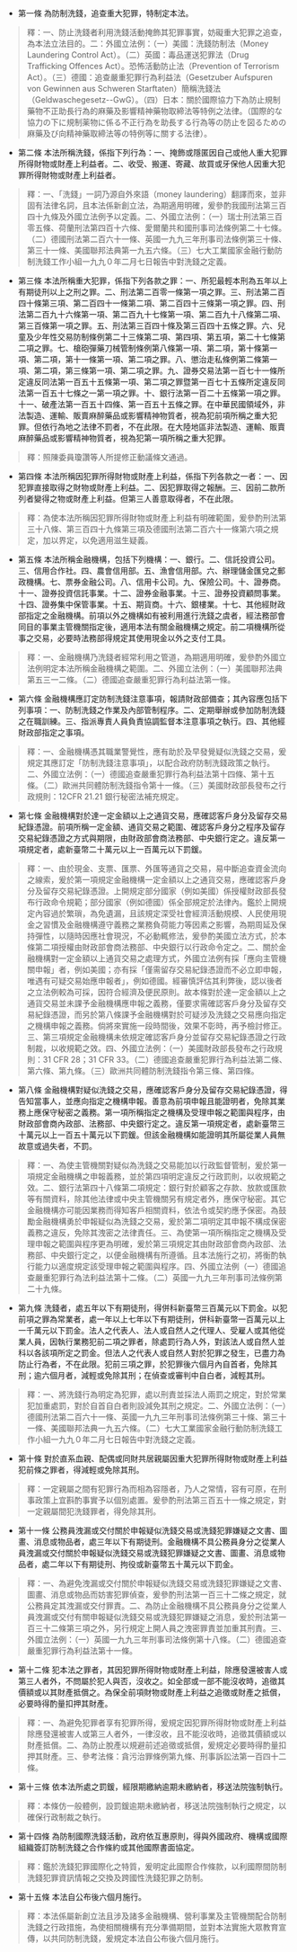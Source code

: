 * 第一條 為防制洗錢，追查重大犯罪，特制定本法。

> 釋：一、防止洗錢者利用洗錢活動掩飾其犯罪事實，妨礙重大犯罪之追查，為本法立法目的。二：外國立法例：（一）美國：洗錢防制法（Money Laundering Control Act）。（二）英國：毒品運送犯罪法（Drug Trafficking Offences Act）。恐怖活動防止法（Prevention of Terrorism Act）。（三）德國：追查嚴重犯罪行為利益法（Gesetzuber Aufspuren von Gewinnen aus Schweren Starftaten）簡稱洗錢法（Geldwaschegesetz--GwG）。（四）日本：關於國際協力下為防止規制藥物不正助長行為的麻藥及影響精神藥物取締法等特例之法律。（&#22269;際的&#12394;協力&#12398;下&#12395;規制&#34220;物&#12395;係&#12427;不正行為&#12434;助長&#12377;&#12427;行為等&#12398;防止&#12434;&#22259;&#12427;&#12383;&#12417;&#12398;麻藥及&#12403;向精神藥取締法等&#12398;特例等&#12395;關&#12377;&#12427;法律）。

* 第二條 本法所稱洗錢，係指下列行為：一、掩飾或隱匿因自己或他人重大犯罪所得財物或財產上利益者。二、收受、搬運、寄藏、故買或牙保他人因重大犯罪所得財物或財產上利益者。

> 釋：一、「洗錢」一詞乃源自外來語（money laundering）翻譯而來，並非固有法律名詞，且本法係新創立法，為期適用明確，爰參酌我國刑法第三百四十九條及外國立法例予以定義。二、外國立法例：（一）瑞士刑法第三百零五條、荷蘭刑法第四百十六條、愛爾蘭共和國刑事司法條例第二十七條。（二）德國刑法第二百六十一條、英國一九九三年刑事司法條例第三十條、第三十一條、美國聯邦法典第一九五六條。（三）七大工業國家金融行動防制洗錢工作小組一九九０年二月七日報告中對洗錢之定義。

* 第三條 本法所稱重大犯罪，係指下列各款之罪：一、所犯最輕本刑為五年以上有期徒刑以上之刑之罪。二、刑法第二百零一條第一項之罪。三、刑法第二百四十條第三項、第二百四十一條第二項、第二百四十三條第一項之罪。四、刑法第二百九十六條第一項、第二百九十七條第一項、第二百九十八條第二項、第三百條第一項之罪。五、刑法第三百四十條及第三百四十五條之罪。六、兒童及少年性交易防制條例第二十三條第二項、第四項、第五項，第二十七條第二項之罪。七、槍砲彈藥刀械管制條例第八條第一項、第二項，第十條第一項、第二項，第十一條第一項、第二項之罪。八、懲治走私條例第二條第一項、第二項，第三條第一項、第二項之罪。九、證券交易法第一百七十一條所定違反同法第一百五十五條第一項、第二項之罪暨第一百七十五條所定違反同法第一百五十七條之一第一項之罪。十、銀行法第一百二十五條第一項之罪。十一、破產法第一百五十四條、第一百五十五條之罪。在中華民國領域外，非法製造、運輸、販賣麻醉藥品或影響精神物質者，視為犯前項所稱之重大犯罪。但依行為地之法律不罰者，不在此限。在大陸地區非法製造、運輸、販賣麻醉藥品或影響精神物質者，視為犯第一項所稱之重大犯罪。

> 釋：照陳委員瓊讚等人所提修正動議條文通過。

* 第四條 本法所稱因犯罪所得財物或財產上利益，係指下列各款之一者：一、因犯罪直接取得之財物或財產上利益。二、因犯罪取得之報酬。三、因前二款所列者變得之物或財產上利益。但第三人善意取得者，不在此限。

> 釋：為使本法所稱因犯罪所得財物或財產上利益有明確範圍，爰參酌刑法第三十八條、第三百四十九條第三項及德國刑法第二百六十一條第六項之規定，加以界定，以免適用滋生疑義。

* 第五條 本法所稱金融機構，包括下列機構：一、銀行。二、信託投資公司。三、信用合作社。四、農會信用部。五、漁會信用部。六、辦理儲金匯兌之郵政機構。七、票券金融公司。八、信用卡公司。九、保險公司。十、證券商。十一、證券投資信託事業。十二、證券金融事業。十三、證券投資顧問事業。十四、證券集中保管事業。十五、期貨商。十六、銀樓業。十七、其他經財政部指定之金融機構。前項以外之機構如有被利用進行洗錢之虞者，經法務部會同目的事業主管機關指定後，適用本法有關金融機構之規定。前二項機構所從事之交易，必要時法務部得規定其使用現金以外之支付工具。

> 釋：一、金融機構乃洗錢者經常利用之管道，為期適用明確，爰參酌外國立法例明定本法所稱金融機構之範圍。二、外國立法例：（一）美國聯邦法典第五三一二條。（二）德國追查嚴重犯罪行為利益法第一條。

* 第六條 金融機構應訂定防制洗錢注意事項，報請財政部備查；其內容應包括下列事項：一、防制洗錢之作業及內部管制程序。二、定期舉辦或參加防制洗錢之在職訓練。三、指派專責人員負責協調監督本注意事項之執行。四、其他經財政部指定之事項。

> 釋：一、金融機構憑其職業警覺性，應有助於及早發覺疑似洗錢之交易，爰規定其應訂定「防制洗錢注意事項」，以配合政府防制洗錢政策之執行。二、外國立法例：（一）德國追查嚴重犯罪行為利益法第十四條、第十五條。（二）歐洲共同體防制洗錢指令第十一條。（三）美國財政部長發布之行政規則：12CFR 21.21 銀行秘密法補充規定。

* 第七條 金融機構對於達一定金額以上之通貨交易，應確認客戶身分及留存交易紀錄憑證。前項所稱一定金額、通貨交易之範圍、確認客戶身分之程序及留存交易紀錄憑證之方式與期限，由財政部會商法務部、中央銀行定之。違反第一項規定者，處新臺幣二十萬元以上一百萬元以下罰鍰。

> 釋：一、由於現金、支票、匯票、外匯等通貨之交易，易中斷追查資金流向之線索，爰於第一項規定金融機構一定金額以上之通貨交易，應確認客戶身分及留存交易紀錄憑證。上開規定部分國家（例如美國）係授權財政部長發布行政命令規範；部分國家（例如德國）係全部規定於法律內。鑑於上開規定內容過於繁瑣，為免遺漏，且該規定深受社會經濟活動規模、人民使用現金之習慣及金融機構遵守義務之業務負荷能力等因素之影響，為期周延及保持彈性，以隨時因應社會現況，不必動輒修法，爰參酌美國立法方式，於本條第二項授權由財政部會商法務部、中央銀行以行政命令定之。二、關於金融機構對一定金額以上通貨交易之處理方式，外國立法例有採「應向主管機關申報」者，例如美國；亦有採「僅需留存交易紀錄憑證而不必立即申報，唯遇有可疑交易始應申報者」，例如德國。經審慎評估其利弊後，認以後者之立法例較為可採，因符合經濟及便民原則。故本條對於達一定金額以上之通貨交易並未課予金融機構應申報之義務，僅要求需確認客戶身分及留存交易紀錄憑證，而另於第八條課予金融機構對於可疑涉及洗錢之交易應向指定之機構申報之義務。倘將來實施一段時間後，效果不彰時，再予檢討修正。三、第三項規定金融機構未依規定確認客戶身分並留存交易紀錄憑證之行政制裁，以收規範之效。四、外國立法例：（一）美國財政部長發布之行政規則：31 CFR 28；31 CFR 33。（二）德國追查嚴重犯罪行為利益法第二條、第六條、第九條。（三）歐洲共同體防制洗錢指令第三條、第四條。

* 第八條 金融機構對疑似洗錢之交易，應確認客戶身分及留存交易紀錄憑證，得告知當事人，並應向指定之機構申報。善意為前項申報且能證明者，免除其業務上應保守秘密之義務。第一項所稱指定之機構及受理申報之範圍與程序，由財政部會商內政部、法務部、中央銀行定之。違反第一項規定者，處新臺幣三十萬元以上一百五十萬元以下罰鍰。但該金融機構如能證明其所屬從業人員無故意或過失者，不罰。

> 釋：一、為使主管機關對疑似為洗錢之交易能加以行政監督管制，爰於第一項規定金融機構之申報義務，並於第四項明定違反之行政罰則，以收規範之效。二、銀行法第四十八條第二項規定：銀行對於顧客之存款、放款或匯款等有關資料，除其他法律或中央主管機關另有規定者外，應保守秘密。其它金融機構亦可能因業務而得知客戶相關資料，依法令或契約應予保密。為鼓勵金融機構勇於申報疑似為洗錢之交易，爰於第二項明定其申報不構成保密義務之違反，免除其洩密之法律責任。三、為使第一項所稱指定之機構及受理申報之範圍與程序更為明確，爰於第三項規定其由財政部會商內政部、法務部、中央銀行定之，以便金融機構有所遵循。且本法施行之初，將衡酌執行能力以適度規定該受理申報之範圍與程序。四、外國立法例（一）德國追查嚴重犯罪行為法利益法第十二條。（二）英國一九九三年刑事司法條例第二十九條。

* 第九條 洗錢者，處五年以下有期徒刑，得併科新臺幣三百萬元以下罰金。以犯前項之罪為常業者，處一年以上七年以下有期徒刑，併科新臺幣一百萬元以上一千萬元以下罰金。法人之代表人、法人或自然人之代理人、受雇人或其他從業人員，因執行業務犯前二項之罪者，除處罰行為人外，對該法人或自然人並科以各該項所定之罰金。但法人之代表人或自然人對於犯罪之發生，已盡力為防止行為者，不在此限。犯前三項之罪，於犯罪後六個月內自首者，免除其刑；逾六個月者，減輕或免除其刑；在偵查或審判中自白者，減輕其刑。

> 釋：一、將洗錢行為明定為犯罪，處以刑責並採法人兩罰之規定，對於常業犯加重處罰，對於自首自白者則設減免其刑之規定。二、外國立法例：（一）德國刑法第二百六十一條、英國一九九三年刑事司法條例第三十條、第三十一條、美國聯邦法典一九五六條。（二）七大工業國家金融行動防制洗錢工作小組一九九０年二月七日報告中對洗錢之定義。

* 第十條 對於直系血親、配偶或同財共居親屬因重大犯罪所得財物或財產上利益犯前條之罪者，得減輕或免除其刑。

> 釋：一定親屬之間有犯罪行為而相為容隱者，乃人之常情，容有可原，在刑事政策上宜斟酌事實予以個別處置。爰參酌刑法第三百五十一條之規定，對一定親屬間犯洗錢罪者，得免除其刑。

* 第十一條 公務員洩漏或交付關於申報疑似洗錢交易或洗錢犯罪嫌疑之文書、圖畫、消息或物品者，處三年以下有期徒刑。金融機構不具公務員身分之從業人員洩漏或交付關於申報疑似洗錢交易或洗錢犯罪嫌疑之文書、圖畫、消息或物品者，處二年以下有期徒刑、拘役或新臺幣五十萬元以下罰金。

> 釋：一、為避免洩漏或交付關於申報疑似洗錢交易或洗錢犯罪嫌疑之文書、圖畫、消息或物品而妨害犯罪偵查，爰參酌刑法第一百三十二條之規定，就公務員定其洩漏或交付罪責。二、為防止金融機構不具公務員身分之從業人員洩漏或交付有關申報疑似洗錢交易或洗錢犯罪嫌疑之消息，爰於刑法第一百三十二條第三項之外，另行規定上開人員之洩密罪責並加重其刑責。三、外國立法例：（一）英國一九九三年刑事司法條例第十八條。（二）德國追查嚴重犯罪行為利益法第十一條。

* 第十二條 犯本法之罪者，其因犯罪所得財物或財產上利益，除應發還被害人或第三人者外，不問屬於犯人與否，沒收之。如全部或一部不能沒收時，追徵其價額或以其財產抵償之。為保全前項財物或財產上利益之追徵或財產之抵償，必要時得酌量扣押其財產。

> 釋：一、為避免犯罪者享有犯罪所得，爰規定因犯罪所得財物或財產上利益除應發還被害人或第三人者外，一律沒收，且不能沒收時，追徵其價額或以財產抵償。二、為防止脫產以規避前述追徵或抵償，爰規定必要時得酌量扣押其財產。三、參考法條：貪污治罪條例第九條、刑事訴訟法第一百四十二條。

* 第十三條 依本法所處之罰鍰，經限期繳納逾期未繳納者，移送法院強制執行。

> 釋：本條仿一般體例，設罰鍰逾期未繳納者，移送法院強制執行之規定，以確保行政制裁之執行。

* 第十四條 為防制國際洗錢活動，政府依互惠原則，得與外國政府、機構或國際組織簽訂防制洗錢之合作條約或其他國際書面協定。

> 釋：鑑於洗錢犯罪國際化之特質，爰明定此國際合作條款，以利國際間防制洗錢犯罪資訊情報之交換及跨國性洗錢犯罪之防制。

* 第十五條 本法自公布後六個月施行。

> 釋：本法係屬新創立法且涉及諸多金融機構、營利事業及主管機關配合防制洗錢之行政措施，為使相關機構有充分準備期間，並對本法實施大眾教育宣傳，以共同防制洗錢，爰規定本法自公布後六個月施行。

